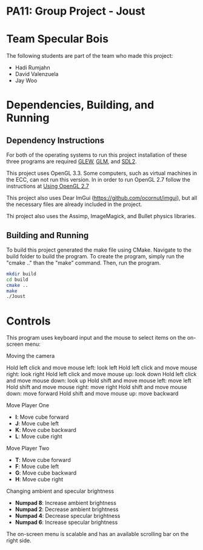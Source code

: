 # PA11: Group Project - Joust

# Team Specular Bois
The following students are part of the team who made this project:
- Hadi Rumjahn
- David Valenzuela
- Jay Woo

# Dependencies, Building, and Running

## Dependency Instructions
For both of the operating systems to run this project installation of these three programs are required [GLEW](http://glew.sourceforge.net/), [GLM](http://glm.g-truc.net/0.9.7/index.html), and [SDL2](https://wiki.libsdl.org/Tutorials).

This project uses OpenGL 3.3. Some computers, such as virtual machines in the ECC, can not run this version. In in order to run OpenGL 2.7 follow the instructions at [Using OpenGL 2.7](https://github.com/HPC-Vis/computer-graphics/wiki/Using-OpenGL-2.7)

This project also uses Dear ImGui (https://github.com/ocornut/imgui), but all the necessary files are already included in the project.

Thi project also uses the Assimp, ImageMagick, and Bullet physics libraries.

## Building and Running
To build this project generated the make file using CMake. Navigate to the build folder to build the program. To create the program, simply run the "cmake .." than the "make" command. Then, run the program.

```bash
mkdir build
cd build
cmake ..
make
./Joust
```

# Controls
This program uses keyboard input and the mouse to select items on the on-screen menu:

Moving the camera

Hold left click and move mouse left: look left
Hold left click and move mouse right: look right
Hold left click and move mouse up: look down
Hold left click and move mouse down: look up
Hold shift and move mouse left: move left
Hold shift and move mouse right: move right
Hold shift and move mouse down: move forward
Hold shift and move mouse up: move backward


Move Player One

- **I**: Move cube forward
- **J**: Move cube left
- **K**: Move cube backward
- **L**: Move cube right

Move Player Two

- **T**: Move cube forward
- **F**: Move cube left
- **G**: Move cube backward
- **H**: Move cube right

Changing ambient and specular brightness

- **Numpad 8**: Increase ambient brightness
- **Numpad 2**: Decrease ambient brightness
- **Numpad 4**: Decrease specular brightness
- **Numpad 6**: Increase specular brightness

The on-screen menu is scalable and has an available scrolling bar on the right side.
